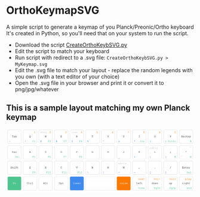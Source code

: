 # OrthoKeymapSVG
A simple script to generate a keymap of you Planck/Preonic/Ortho keyboard
It's created in Python, so you'll need that on your system to run the script.

- Download the script [CreateOrthoKeybSVG.py](CreateOrthoKeybSVG.py)
- Edit the script to match your keyboard
- Run script with redirect to a .svg file: `CreateOrthoKeybSVG.py > MyKeymap.svg`
- Edit the .svg file to match your layout - replace the random legends with you own (with a text editor of your choice)
- Open the .svg file in your browser and print it or convert it to png/jpg/whatever
    
    
    
## This is a sample layout matching my own Planck keymap
![PlanckKeymap](PlanckKeymap.png)
